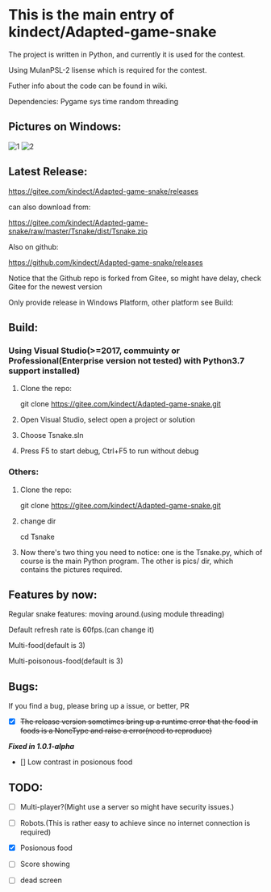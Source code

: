 # This is the main entry of kindect/Adapted-game-snake
The project is written in Python, and currently it is used for the contest.

Using MulanPSL-2 lisense which is required for the contest.

Futher info about the code can be found in wiki.

Dependencies: Pygame sys time random threading

## Pictures on Windows:
![1](https://images.gitee.com/uploads/images/2020/0802/144029_0eec6591_6537938.png "Screenshot (4).png")
![2](https://images.gitee.com/uploads/images/2020/0802/144046_36e1e283_6537938.png "Screenshot (5).png")
## Latest Release:
https://gitee.com/kindect/Adapted-game-snake/releases

can also download from:

https://gitee.com/kindect/Adapted-game-snake/raw/master/Tsnake/dist/Tsnake.zip

Also on github:

https://github.com/kindect/Adapted-game-snake/releases

Notice that the Github repo is forked from Gitee, so might have delay, check Gitee for the newest version

Only provide release in Windows Platform, other platform see Build:

## Build:
### Using Visual Studio(>=2017, commuinty or Professional(Enterprise version not tested) with Python3.7 support installed)
1. Clone the repo:

	git clone https://gitee.com/kindect/Adapted-game-snake.git

2. Open Visual Studio, select open a project or solution
3. Choose Tsnake.sln
4. Press F5 to start debug, Ctrl+F5 to run without debug

###  Others:
1. Clone the repo:

	git clone https://gitee.com/kindect/Adapted-game-snake.git

2. change dir

	cd Tsnake

3. Now there's two thing you need to notice: one is the Tsnake.py, which of course is the main Python program. The other is pics/ dir, which contains the pictures required.

## Features by now:
Regular snake features: moving around.(using module threading)

Default refresh rate is 60fps.(can change it)

Multi-food(default is 3)

Multi-poisonous-food(default is 3)

## Bugs:
If you find a bug, please bring up a issue, or better, PR
* [x] ~~The release version sometimes bring up a runtime error that the food in foods is a NoneType and raise a error(need to reproduce)~~

***Fixed in 1.0.1-alpha***

* [] Low contrast in posionous food

## TODO:
* [ ] Multi-player?(Might use a server so might have security issues.)

* [ ] Robots.(This is rather easy to achieve since no internet connection is required)

* [x] Posionous food

* [ ] Score showing

* [ ] dead screen